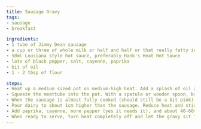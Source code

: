 ```yaml
---
title: Sausage Gravy
tags:
- sausage
- breakfast

ingredients:
- 1 tube of Jimmy Dean sausage
- a cup or three of whole milk or half and half or that really fatty ice cream milk
- 50ml Lousiana style hot sauce, preferably Hank's Heat Hot Sauce
- lots of black pepper, salt, cayenne, paprika
- bit of oil
- 1 - 2 tbsp of flour

steps:
- Heat up a medium sized pot on medium-high heat. Add a splash of oil and get that real hot too.
- Squeeze the meattube into the pot. With a spatula or wooden spoon, break up the meat and stir it while it cooks.
- When the sausage is almost fully cooked (should still be a bit pink), add salt and a lot of pepper. More pepper than that. Keep going. Ok.
- Pour dairy to about 1cm higher than the sausage. Reduce heat and stir. You're aiming for a rolling simmer, almost like the cream is separating on top. Let it ride for like 4 minutes.
- Add paprika, cayenne, more pepper (yes it needs it), and about 40-60ml of hot sauce. Stir it in. Reduce heat more and stir in a bit of flour. Keep stirring occasionally.
- When ready to serve, turn heat completely off and let the gravy sit for 3-5 minutes to thicken and cool. Ladle over [biscuits](biscuits) and slap an egg on it.
---
```

